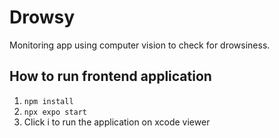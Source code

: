 # Drowsy

Monitoring app using computer vision to check for drowsiness.

## How to run frontend application
1. <code>npm install</code>
2. <code>npx expo start</code>
3. Click i to run the application on xcode viewer